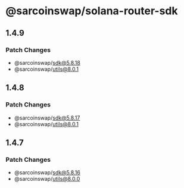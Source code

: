 # @sarcoinswap/solana-router-sdk

## 1.4.9

### Patch Changes

- @sarcoinswap/sdk@5.8.18
- @sarcoinswap/utils@8.0.1

## 1.4.8

### Patch Changes

- @sarcoinswap/sdk@5.8.17
- @sarcoinswap/utils@8.0.1

## 1.4.7

### Patch Changes

- @sarcoinswap/sdk@5.8.16
- @sarcoinswap/utils@8.0.0
